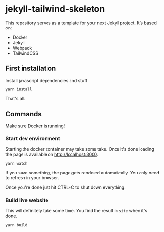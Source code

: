 # jekyll-tailwind-skeleton
This repository serves as a template for your next Jekyll project. It's based on: 
- Docker
- Jekyll
- Webpack 
- TailwindCSS 

## First installation 

Install javascript dependencies and stuff 
```
yarn install
```
That's all. 

## Commands 

Make sure Docker is running! 

### Start dev environment
Starting the docker container may take some take. Once it's done loading the page is available on [http://localhost:3000](http://localhost:3000).  
```
yarn watch
```
If you save something, the page gets rendered automatically. You only need to refresh in your browser.

Once you're done just hit CTRL+C to shut down everything. 

### Build live website 
This will definitely take some time. You find the result in `site` when it's done. 
```
yarn build
```

